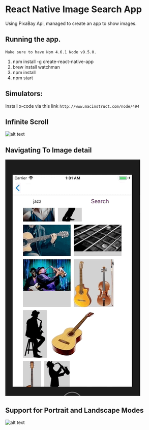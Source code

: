 # React Native Image Search App
Using PixaBay Api, managed to create an app to show images. 

## Running the app. 

`Make sure to have Npm 4.6.1 Node v9.5.0. `
1. npm install -g create-react-native-app
2. brew install watchman
2. npm install
3. npm start

## Simulators:
Install x-code via this link 
`http://www.macinstruct.com/node/494`



## Infinite Scroll
![alt text](https://github.com/abbad/react-native-image-search-demo/blob/master/readme_assets/home_page%2Binfinite-scroll.gif "Infinite Scroll Demo")

## Navigating To Image detail 
![alt text](https://github.com/abbad/react-native-image-search-demo/blob/master/readme_assets/images-to-image-details.gif "Navigating To Image detail")

## Support for Portrait and Landscape Modes
![alt text](https://github.com/abbad/react-native-image-search-demo/blob/master/readme_assets/vertical-horizontal.gif "Support for vertical and horizontal")
